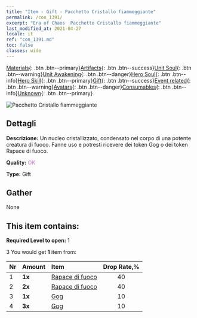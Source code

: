 ```yaml
---
title: "Item - Gift - Pacchetto Cristallo fiammeggiante"
permalink: /con_1391/
excerpt: "Era of Chaos  Pacchetto Cristallo fiammeggiante"
last_modified_at: 2021-04-27
locale: it
ref: "con_1391.md"
toc: false
classes: wide
---
```

 [Materials](/ItemsIT/){: .btn .btn--primary}[Artifacts](/ItemsIT/Artifacts/){: .btn .btn--success}[Unit Soul](/ItemsIT/UnitSoul/){: .btn .btn--warning}[Unit Awakening](/ItemsIT/UnitAwakening/){: .btn .btn--danger}[Hero Soul](/ItemsIT/HeroSoul/){: .btn .btn--info}[Hero Skill](/ItemsIT/HeroSkill/){: .btn .btn--primary}[Gift](/ItemsIT/Gift/){: .btn .btn--success}[Event related](/ItemsIT/Events/){: .btn .btn--warning}[Avatars](/ItemsIT/Avatars/){: .btn .btn--danger}[Consumables](/ItemsIT/Consumables/){: .btn .btn--info}[Unknown](/ItemsIT/Unknown/){: .btn .btn--primary}

 ![Pacchetto Cristallo fiammeggiante](/images/t/i_907005.png)

## Dettagli
 **Descrizione:** Un nucleo cristallizzato, condensato nel corpo di una potente creatura di fuoco. Fanne uso e potresti ricevere dei token Gog o dei token Rapace di fuoco.

 **Quality:** <span style="color: #DA70D6">OK</span>

 **Type:** Gift

## Gather

  None

## This item contains:

 **Required Level to open:** 1

 3 You would get **1** item  from:

  | Nr | Amount |     Item    | Drop Rate,% |
  |:---|:-------|:------------|:---------:|
  | 1 |  **1x** | [Rapace di fuoco](/ItemsIT/unt_268/) | 40 | 
  | 2 |  **2x** | [Rapace di fuoco](/ItemsIT/unt_268/) | 40 | 
  | 3 |  **1x** | [Gog](/ItemsIT/unt_227/) | 10 | 
  | 4 |  **3x** | [Gog](/ItemsIT/unt_227/) | 10 | 
